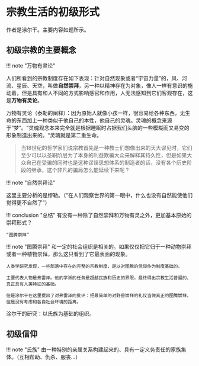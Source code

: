 # 宗教生活的初级形式


作者是涂尔干。主要内容如题所示。


## 初级宗教的主要概念


!!! note "万物有灵论"

人们所看到的宗教制度存在如下表现：针对自然现象或者“宇宙力量”的，风、河流、星辰、天空，叫做**自然崇拜**，另一种以精神存在为对象，像人一样有意识的施动着，但是具有和人不同的方式影响感官和作用，人无法感知到它们客观存在，这是**万物有灵论**。


万物有灵论（泰勒的阐释）：因为原始人就像小孩一样，很容易给各种东西，无生命的东西加上一种类似于他自己的本性，他自己的灵魂。灵魂的概念来源于“梦”。“灵魂观念本来完全就是根据睡眠时占据我们头脑的一些模糊而又易变的形象制造出来的。“灵魂就是第二重生命。


> 当18世纪的哲学家们说宗教首先是一种教士们想像出来的天大谬见时，它们至少可以以圣职阶层为了本身的利益欺骗大众来解释其持久性，但是如果大众自己在受骗的同时也是这种谬误思想体系的制造者的话，没有各个历史阶段的继承，这个非凡的骗局怎么能延续下来呢？

!!! note "自然崇拜论"

这里主要分析的是缪勒。（“在人们观察世界的第一眼中，什么也没有自然能使他们觉得更不自然了”）

!!! conclusion "总结"
    有没有一种除了自然崇拜和万物有灵之外，更加基本原始的崇拜形式？

    “图腾崇拜”

!!! note "图腾崇拜"
    和一定的社会组织是相关的。如果仅仅把它归于一种动物崇拜或者一种植物崇拜，那么这只看到了它最表面的现象。

    人类学研究发现，一些部落中存在的完整的宗教制度，是以对图腾的信仰作为制度基础的。

    主要代表人物是弗雷泽。他的学派的任务是超越民族和历史的界限，最终得出宗教生活普遍的、真正具有人类特征的基础。

    但是涂尔干在这里提出了对弗雷泽的批评：把最简单的对野兽崇拜的礼仪当做真正的图腾崇拜，但是没有考虑和各自社会环境的距离。

涂尔干的研究：以氏族为基础的组织。


## 初级信仰


!!! note "氏族"
    由一种特别的亲属关系构建起来的、具有一定义务责任的家族集体。（互相帮助、仇杀、服丧...）


